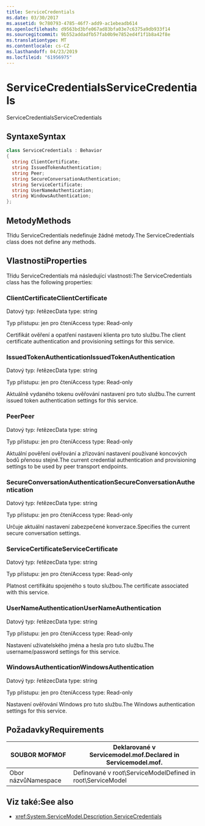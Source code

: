 ```yaml
---
title: ServiceCredentials
ms.date: 03/30/2017
ms.assetid: 9c780793-4785-46f7-add9-ac1ebeadb614
ms.openlocfilehash: d9563bd3bfe067ad83bfa03e7c6375a9db933f14
ms.sourcegitcommit: 9b552addadfb57fab0b9e7852ed4f1f1b8a42f8e
ms.translationtype: MT
ms.contentlocale: cs-CZ
ms.lasthandoff: 04/23/2019
ms.locfileid: "61956975"
---
```

# <a name="servicecredentials"></a><span data-ttu-id="4730c-102">ServiceCredentials</span><span class="sxs-lookup"><span data-stu-id="4730c-102">ServiceCredentials</span></span>
<span data-ttu-id="4730c-103">ServiceCredentials</span><span class="sxs-lookup"><span data-stu-id="4730c-103">ServiceCredentials</span></span>  
  
## <a name="syntax"></a><span data-ttu-id="4730c-104">Syntaxe</span><span class="sxs-lookup"><span data-stu-id="4730c-104">Syntax</span></span>  
  
```csharp
class ServiceCredentials : Behavior  
{  
  string ClientCertificate;  
  string IssuedTokenAuthentication;  
  string Peer;  
  string SecureConversationAuthentication;  
  string ServiceCertificate;  
  string UserNameAuthentication;  
  string WindowsAuthentication;  
};  
```  
  
## <a name="methods"></a><span data-ttu-id="4730c-105">Metody</span><span class="sxs-lookup"><span data-stu-id="4730c-105">Methods</span></span>  
 <span data-ttu-id="4730c-106">Třídu ServiceCredentials nedefinuje žádné metody.</span><span class="sxs-lookup"><span data-stu-id="4730c-106">The ServiceCredentials class does not define any methods.</span></span>  
  
## <a name="properties"></a><span data-ttu-id="4730c-107">Vlastnosti</span><span class="sxs-lookup"><span data-stu-id="4730c-107">Properties</span></span>  
 <span data-ttu-id="4730c-108">Třídu ServiceCredentials má následující vlastnosti:</span><span class="sxs-lookup"><span data-stu-id="4730c-108">The ServiceCredentials class has the following properties:</span></span>  
  
### <a name="clientcertificate"></a><span data-ttu-id="4730c-109">ClientCertificate</span><span class="sxs-lookup"><span data-stu-id="4730c-109">ClientCertificate</span></span>  
 <span data-ttu-id="4730c-110">Datový typ: řetězec</span><span class="sxs-lookup"><span data-stu-id="4730c-110">Data type: string</span></span>  
  
 <span data-ttu-id="4730c-111">Typ přístupu: jen pro čtení</span><span class="sxs-lookup"><span data-stu-id="4730c-111">Access type: Read-only</span></span>  
  
 <span data-ttu-id="4730c-112">Certifikát ověření a opatření nastavení klienta pro tuto službu.</span><span class="sxs-lookup"><span data-stu-id="4730c-112">The client certificate authentication and provisioning settings for this service.</span></span>  
  
### <a name="issuedtokenauthentication"></a><span data-ttu-id="4730c-113">IssuedTokenAuthentication</span><span class="sxs-lookup"><span data-stu-id="4730c-113">IssuedTokenAuthentication</span></span>  
 <span data-ttu-id="4730c-114">Datový typ: řetězec</span><span class="sxs-lookup"><span data-stu-id="4730c-114">Data type: string</span></span>  
  
 <span data-ttu-id="4730c-115">Typ přístupu: jen pro čtení</span><span class="sxs-lookup"><span data-stu-id="4730c-115">Access type: Read-only</span></span>  
  
 <span data-ttu-id="4730c-116">Aktuálně vydaného tokenu ověřování nastavení pro tuto službu.</span><span class="sxs-lookup"><span data-stu-id="4730c-116">The current issued token authentication settings for this service.</span></span>  
  
### <a name="peer"></a><span data-ttu-id="4730c-117">Peer</span><span class="sxs-lookup"><span data-stu-id="4730c-117">Peer</span></span>  
 <span data-ttu-id="4730c-118">Datový typ: řetězec</span><span class="sxs-lookup"><span data-stu-id="4730c-118">Data type: string</span></span>  
  
 <span data-ttu-id="4730c-119">Typ přístupu: jen pro čtení</span><span class="sxs-lookup"><span data-stu-id="4730c-119">Access type: Read-only</span></span>  
  
 <span data-ttu-id="4730c-120">Aktuální pověření ověřování a zřizování nastavení používané koncových bodů přenosu stejné.</span><span class="sxs-lookup"><span data-stu-id="4730c-120">The current credential authentication and provisioning settings to be used by peer transport endpoints.</span></span>  
  
### <a name="secureconversationauthentication"></a><span data-ttu-id="4730c-121">SecureConversationAuthentication</span><span class="sxs-lookup"><span data-stu-id="4730c-121">SecureConversationAuthentication</span></span>  
 <span data-ttu-id="4730c-122">Datový typ: řetězec</span><span class="sxs-lookup"><span data-stu-id="4730c-122">Data type: string</span></span>  
  
 <span data-ttu-id="4730c-123">Typ přístupu: jen pro čtení</span><span class="sxs-lookup"><span data-stu-id="4730c-123">Access type: Read-only</span></span>  
  
 <span data-ttu-id="4730c-124">Určuje aktuální nastavení zabezpečené konverzace.</span><span class="sxs-lookup"><span data-stu-id="4730c-124">Specifies the current secure conversation settings.</span></span>  
  
### <a name="servicecertificate"></a><span data-ttu-id="4730c-125">ServiceCertificate</span><span class="sxs-lookup"><span data-stu-id="4730c-125">ServiceCertificate</span></span>  
 <span data-ttu-id="4730c-126">Datový typ: řetězec</span><span class="sxs-lookup"><span data-stu-id="4730c-126">Data type: string</span></span>  
  
 <span data-ttu-id="4730c-127">Typ přístupu: jen pro čtení</span><span class="sxs-lookup"><span data-stu-id="4730c-127">Access type: Read-only</span></span>  
  
 <span data-ttu-id="4730c-128">Platnost certifikátu spojeného s touto službou.</span><span class="sxs-lookup"><span data-stu-id="4730c-128">The certificate associated with this service.</span></span>  
  
### <a name="usernameauthentication"></a><span data-ttu-id="4730c-129">UserNameAuthentication</span><span class="sxs-lookup"><span data-stu-id="4730c-129">UserNameAuthentication</span></span>  
 <span data-ttu-id="4730c-130">Datový typ: řetězec</span><span class="sxs-lookup"><span data-stu-id="4730c-130">Data type: string</span></span>  
  
 <span data-ttu-id="4730c-131">Typ přístupu: jen pro čtení</span><span class="sxs-lookup"><span data-stu-id="4730c-131">Access type: Read-only</span></span>  
  
 <span data-ttu-id="4730c-132">Nastavení uživatelského jména a hesla pro tuto službu.</span><span class="sxs-lookup"><span data-stu-id="4730c-132">The username/password settings for this service.</span></span>  
  
### <a name="windowsauthentication"></a><span data-ttu-id="4730c-133">WindowsAuthentication</span><span class="sxs-lookup"><span data-stu-id="4730c-133">WindowsAuthentication</span></span>  
 <span data-ttu-id="4730c-134">Datový typ: řetězec</span><span class="sxs-lookup"><span data-stu-id="4730c-134">Data type: string</span></span>  
  
 <span data-ttu-id="4730c-135">Typ přístupu: jen pro čtení</span><span class="sxs-lookup"><span data-stu-id="4730c-135">Access type: Read-only</span></span>  
  
 <span data-ttu-id="4730c-136">Nastavení ověřování Windows pro tuto službu.</span><span class="sxs-lookup"><span data-stu-id="4730c-136">The Windows authentication settings for this service.</span></span>  
  
## <a name="requirements"></a><span data-ttu-id="4730c-137">Požadavky</span><span class="sxs-lookup"><span data-stu-id="4730c-137">Requirements</span></span>  
  
|<span data-ttu-id="4730c-138">SOUBOR MOF</span><span class="sxs-lookup"><span data-stu-id="4730c-138">MOF</span></span>|<span data-ttu-id="4730c-139">Deklarované v Servicemodel.mof.</span><span class="sxs-lookup"><span data-stu-id="4730c-139">Declared in Servicemodel.mof.</span></span>|  
|---------|-----------------------------------|  
|<span data-ttu-id="4730c-140">Obor názvů</span><span class="sxs-lookup"><span data-stu-id="4730c-140">Namespace</span></span>|<span data-ttu-id="4730c-141">Definované v root\ServiceModel</span><span class="sxs-lookup"><span data-stu-id="4730c-141">Defined in root\ServiceModel</span></span>|  
  
## <a name="see-also"></a><span data-ttu-id="4730c-142">Viz také:</span><span class="sxs-lookup"><span data-stu-id="4730c-142">See also</span></span>

- <xref:System.ServiceModel.Description.ServiceCredentials>
